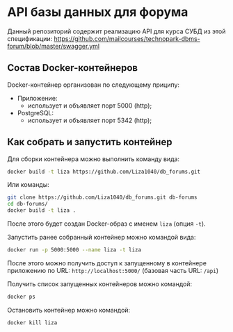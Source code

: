 # API базы данных для форума
Данный репозиторий содержит реализацию API для курса СУБД из этой спецификации:
https://github.com/mailcourses/technopark-dbms-forum/blob/master/swagger.yml

## Состав Docker-контейнеров
Docker-контейнер организован по следующему приципу:

* Приложение:
    * использует и объявляет порт 5000 (http);
* PostgreSQL:
    * использует и объявляет порт 5342 (http);

## Как собрать и запустить контейнер
Для сборки контейнера можно выполнить команду вида:
```bash
docker build -t liza https://github.com/Liza1040/db_forums.git
```
Или команды:
```bash
git clone https://github.com/Liza1040/db_forums.git db-forums
cd db-forums/
docker build -t liza .
```

После этого будет создан Docker-образ с именем `liza` (опция `-t`).

Запустить ранее собранный контейнер можно командой вида:
```bash
docker run -p 5000:5000 --name liza -t liza
```
После этого можно получить доступ к запущенному в контейнере приложению по URL: ```http://localhost:5000/``` (базовая часть URL: ```/api```)

Получить список запущенных контейнеров можно командой:
```bash
docker ps
```

Остановить контейнер можно командой:
```bash
docker kill liza
```
